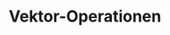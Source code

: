 ---
bibliography: references.bib

title: Vektor-Operationen

abstract: ""

execute: 
  echo: false
---
